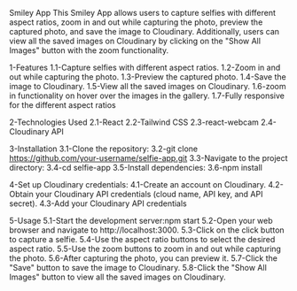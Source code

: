 Smiley App
This Smiley App allows users to capture selfies with different aspect ratios, zoom in and out while capturing the photo, preview the captured photo, and save the image to Cloudinary. Additionally, users can view all the saved images on Cloudinary by clicking on the "Show All Images" button with  the zoom functionality.

1-Features
  1.1-Capture selfies with different aspect ratios.
  1.2-Zoom in and out while capturing the photo.
  1.3-Preview the captured photo.
  1.4-Save the image to Cloudinary.
  1.5-View all the saved images on Cloudinary.
  1.6-zoom in functionality on hover over the images in the gallery.
  1.7-Fully responsive for the different aspect ratios

2-Technologies Used
  2.1-React
  2.2-Tailwind CSS
  2.3-react-webcam
  2.4-Cloudinary API

3-Installation
  3.1-Clone the repository:
  3.2-git clone https://github.com/your-username/selfie-app.git
  3.3-Navigate to the project directory:
  3.4-cd selfie-app
  3.5-Install dependencies:
  3.6-npm install

4-Set up Cloudinary credentials:
  4.1-Create an account on Cloudinary.
  4.2-Obtain your Cloudinary API credentials (cloud name, API key, and API secret).
  4.3-Add your Cloudinary API credentials

5-Usage
  5.1-Start the development server:npm start
  5.2-Open your web browser and navigate to http://localhost:3000.
  5.3-Click on the click button to capture a selfie.
  5.4-Use the aspect ratio buttons to select the desired aspect ratio.
  5.5-Use the zoom buttons to zoom in and out while capturing the photo.
  5.6-After capturing the photo, you can preview it.
  5.7-Click the "Save" button to save the image to Cloudinary.
  5.8-Click the "Show All Images" button to view all the saved images on Cloudinary.
